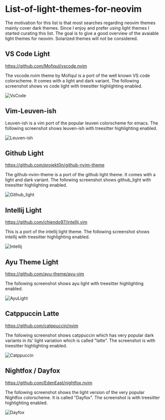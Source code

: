# List-of-light-themes-for-neovim

  The motivation for this list is that most searches regarding neovim themes mainly cover dark themes. Since I enjoy and prefer using light themes I started curating this list. The goal is to give a good overview of the avaiable light themes for neovim. Solarized themes will not be considered.
  
  ## VS Code Light
  https://github.com/Mofiqul/vscode.nvim
  
  The vscode.nvim theme by Mofiqul is a port of the well known VS code colorscheme. It comes with a light and dark variant. The following screenshot shows vs code light with treesitter highlighting enabled.
  
![VsCode](https://user-images.githubusercontent.com/66331806/194699029-9f330c21-4c56-41a7-b1ba-ed5df7e6a792.png)

## Vim-Leuven-ish

Leuven-ish is a vim port of the popular leuven colorscheme for emacs. The following screenshot shows leuven-ish with treesitter highlighting enabled.

![Leuven-ish](https://user-images.githubusercontent.com/66331806/194699436-7174246a-9d8d-40ce-872e-d042d46e8a86.png)

## Github Light
https://github.com/projekt0n/github-nvim-theme

The github-nvim-theme is a port of the github light theme. It comes with a light and dark variant. The following screenshot shows github_light with treesitter highlighting enabled.

![Github_light](https://user-images.githubusercontent.com/66331806/194751504-2b400ad2-2496-46b0-9875-d907ccbde1e7.png)

## Intellij Light
https://github.com/chiendo97/intellij.vim

This is a port of the intellij light theme. The following screenshot shows intellij with treesitter highlighting enabled.

![Intellij](https://user-images.githubusercontent.com/66331806/194751900-bb368974-f9cd-47cc-a638-a9d0a5f1967f.png)

## Ayu Theme Light
https://github.com/ayu-theme/ayu-vim

The following screenshot shows ayu light with treesitter highlighting enabled.

![AyuLight](https://user-images.githubusercontent.com/66331806/194752226-0cfb88d0-2035-478b-b170-86ab74a8be8c.png)

## Catppuccin Latte
https://github.com/catppuccin/nvim

The following screenshot shows catppuccin which has very popular dark variants in its' light variation which is called "latte". The screenshot is with treesitter highlighting enabled.

![Catppuccin](https://user-images.githubusercontent.com/66331806/196540902-d5192e02-aca0-4cec-82cf-9863bac31653.png)

## Nightfox / Dayfox
https://github.com/EdenEast/nightfox.nvim

The following screenshot shows the light version of the very popular Nightfox colorscheme. It is called "Dayfox". The screenshot is with treesitter highlighting enabled.

![Dayfox](https://user-images.githubusercontent.com/66331806/196543056-4af66277-019c-4c63-b6e2-5e50a2eb5579.png)


